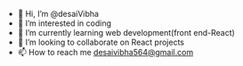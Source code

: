 - 👋 Hi, I’m @desaiVibha
- 👀 I’m interested in coding
- 🌱 I’m currently learning web development(front end-React)
- 💞️ I’m looking to collaborate on React projects
- 📫 How to reach me desaivibha564@gmail.com

<!---
desaiVibha/desaiVibha is a ✨ special ✨ repository because its `README.md` (this file) appears on your GitHub profile.
You can click the Preview link to take a look at your changes.
--->
